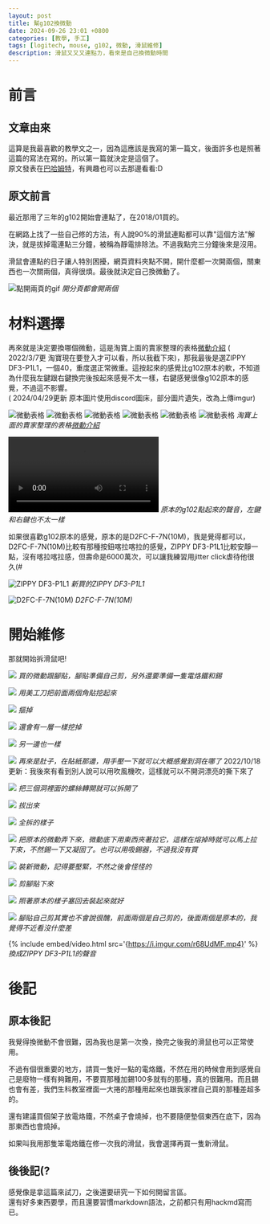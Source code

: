 ```yaml
---
layout: post
title: 幫g102換微動
date: 2024-09-26 23:01 +0800
categories: [教學, 手工]
tags: [logitech, mouse, g102, 微動, 滑鼠維修]
description: 滑鼠又又又連點ㄌ，看來是自己換微動時間
---
```


# 前言

## 文章由來  
這算是我最喜歡的教學文之一，因為這應該是我寫的第一篇文，後面許多也是照著這篇的寫法在寫的。所以第一篇就決定是這個了。  
原文發表在[巴哈姆特](https://home.gamer.com.tw/artwork.php?sn=5170130)，有興趣也可以去那邊看看:D

## 原文前言
最近那用了三年的g102開始會連點了，在2018/01買的。

在網路上找了一些自己修的方法，有人說90%的滑鼠連點都可以靠"這個方法"解決，就是拔掉電連點三分鐘，被稱為靜電排除法。不過我點完三分鐘後來是沒用。

滑鼠會連點的日子讓人特別困擾，網頁資料夾點不開，開什麼都一次開兩個，關東西也一次關兩個，真得很煩。最後就決定自己換微動了。  

![點開兩頁的gif](https://i.imgur.com/8S8WnIT.gif)
_開分頁都會開兩個_

# 材料選擇
再來就是決定要換哪個微動，這是淘寶上面的賣家整理的表格[微動介紹](https://item.taobao.com/item.htm?spm=a1z09.5.0.0.qVm547&id=38702279306&_u=638r2hi8a75) ( 2022/3/7更 淘寶現在要登入才可以看，所以我截下來)，那我最後是選ZIPPY DF3-P1L1，一個40，重度選正常微重。這按起來的感覺比g102原本的軟，不知道為什麼我左鍵跟右鍵換完後按起來感覺不太一樣，右鍵感覺很像g102原本的感覺，不過這不影響。  
( 2024/04/29更新 原本圖片使用discord圖床，部分圖片遺失，改為上傳imgur)  

![微動表格](https://i.imgur.com/4bPKJL0.png)
![微動表格](https://i.imgur.com/OX9dsfa.png)
![微動表格](https://i.imgur.com/R8bFo3z.png)
![微動表格](https://i.imgur.com/RdA4LuJ.png)
![微動表格](https://i.imgur.com/dZ8BKVZ.png)
![微動表格](https://i.imgur.com/dZ8BKVZ.png)
_淘寶上面的賣家整理的表格[微動介紹](https://item.taobao.com/item.htm?spm=a1z09.5.0.0.qVm547&id=38702279306&_u=638r2hi8a75)_  

![](https://i.imgur.com/iNuNUpT.mp4)
_原本的g102點起來的聲音，左鍵和右鍵也不太一樣_  

如果很喜歡g102原本的感覺，原本的是D2FC-F-7N(10M)，我是覺得都可以，D2FC-F-7N(10M)比較有那種按鈕喀拉喀拉的感覺，ZIPPY DF3-P1L1比較安靜一點，沒有喀拉喀拉感，但壽命是6000萬次，可以讓我練習用jitter click虐待他很久(#

![ZIPPY DF3-P1L1](https://i.imgur.com/djz5xG0.jpg)
_新買的ZIPPY DF3-P1L1_

![D2FC-F-7N(10M)](https://i.imgur.com/wn3zKPf.jpg)
_D2FC-F-7N(10M)_  

# 開始維修
那就開始拆滑鼠吧!

![](https://i.imgur.com/izdezFH.jpeg)
_買的微動跟腳貼，腳貼準備自己剪，另外還要準備一隻電烙鐵和錫_

![](https://i.imgur.com/t1wHh09.jpg)
_用美工刀把前面兩個角貼挖起來_

![](https://i.imgur.com/QVTaSHA.jpg)
_摳掉_

![](https://i.imgur.com/DOpAZ1M.jpg)
_還會有一層一樣挖掉_

![](https://i.imgur.com/GvsoLmd.jpg)
_另一邊也一樣_

![](https://i.imgur.com/34Ys6Q9.jpg)
_再來是肚子，在貼紙那邊，用手壓一下就可以大概感覺到洞在哪了_
2022/10/18更新：我後來有看到別人說可以用吹風機吹，這樣就可以不開洞漂亮的撕下來了

![](https://i.imgur.com/uW0HjMu.jpg)
_把三個洞裡面的螺絲轉開就可以拆開了_

![](https://i.imgur.com/q8wuAk8.jpg)
_拔出來_

![](https://i.imgur.com/ObVlHCo.jpg)
_全拆的樣子_

![](https://i.imgur.com/675izjl.jpg)
_把原本的微動弄下來，微動底下用東西夾著拉它，這樣在熔掉時就可以馬上拉下來，不然錫一下又凝固了。也可以用吸錫器，不過我沒有買_

![](https://i.imgur.com/8YkE6se.jpg)
_裝新微動，記得要壓緊，不然之後會怪怪的_

![](https://i.imgur.com/L7Zgqoe.jpg)
_剪腳貼下來_

![](https://i.imgur.com/3deCrZw.jpg)
_照著原本的樣子塞回去裝起來就好_

![](https://i.imgur.com/1Lg49yP.jpg)
_腳貼自己剪其實也不會說很醜，前面兩個是自己剪的，後面兩個是原本的，我覺得不近看沒什麼差_

{% include embed/video.html src='{https://i.imgur.com/r68UdMF.mp4}' %}
_換成ZIPPY DF3-P1L1的聲音_

# 後記

## 原本後記
我覺得換微動不會很難，因為我也是第一次換，換完之後我的滑鼠也可以正常使用。  

不過有個很重要的地方，請買一隻好一點的電烙鐵，不然在用的時候會用到感覺自己是廢物一樣有夠難用，不要買那種加錫100多就有的那種，真的很難用。而且錫也會有差，我們生科教室裡面一大捲的那種用起來也跟我家裡自己買的那種差超多的。  

還有建議買個架子放電烙鐵，不然桌子會燒掉，也不要隨便墊個東西在底下，因為那東西也會燒掉。  

如果叫我用那隻笨電烙鐵在修一次我的滑鼠，我會選擇再買一隻新滑鼠。  

## 後後記(?
感覺像是拿這篇來試刀，之後還要研究一下如何開留言區。  
還有好多東西要學，而且還要習慣markdown語法，之前都只有用hackmd寫而已。